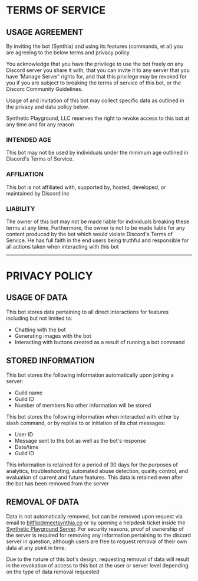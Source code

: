 # TERMS OF SERVICE

## USAGE AGREEMENT

By inviting the bot (Synthia) and using its features (commands, et al) you are agreeing to the below terms and privacy policy

You acknowledge that you have the privilege to use the bot freely on any Discord server you share it with, that you can invite it to any server that you have 'Manage Server' rights for, and that this privilege may be revoked for you if you are subject to breaking the terms of service of this bot, or the Discorc Community Guidelines.

Usage of and invitation of this bot may collect specific data as outlined in the privacy and data policy below.

Synthetic Playground, LLC reserves the right to revoke access to this bot at any time and for any reason

### INTENDED AGE

This bot may not be used by individuals under the minimum age outlined in Discord's Terms of Service.

### AFFILIATION

This bot is not affiliated with, supported by, hosted, developed, or maintained by Discord Inc

### LIABILITY

The owner of this bot may not be made liable for individuals breaking these terms at any time.  Furthermore, the owner is not to be made liable for any content produced by the bot which would violate Discord's Terms of Service.  He has full faith in the end users being truthful and responsible for all actions taken when interacting with this bot

----------------------------

# PRIVACY POLICY

## USAGE OF DATA

This bot stores data pertaining to all direct interactions for features including but not limited to:

- Chatting with the bot
- Generating images with the bot
- Interacting with buttons created as a result of running a bot command

## STORED INFORMATION

This bot stores the following information automatically upon joining a server:

- Guild name
- Guild ID
- Number of members
No other information will be stored

This bot stores the following information when interacted with either by slash command, or by replies to or initiation of its chat messages:

- User ID
- Message sent to the bot as well as the bot's response
- Date/time
- Guild ID

This information is retained for a period of 30 days for the purposes of analytics, troubleshooting, automated abuse detection, quality control, and evaluation of current and future features.  This data is retained even after the bot has been removed from the server

## REMOVAL OF DATA

Data is not automatically removed, but can be removed upon request via email to bitflip@meetsynthia.co or by opening a helpdesk ticket inside the [Synthetic Playground Server](https://discord.gg/meetsynthia).  For security reasons, proof of ownership of the server is required for removing any information pertaining to the discord server in question, although users are free to request removal of their own data at any point in time.

Due to the nature of this bot's design, requesting removal of data will result in the revokation of access to this bot at the user or server level depending on the type of data removal requested
